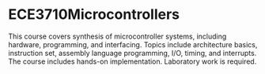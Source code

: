 # ECE3710Microcontrollers
This course covers synthesis of microcontroller systems, including hardware, programming, and interfacing. Topics include architecture basics, instruction set, assembly language programming, I/O, timing, and interrupts. The course includes hands-on implementation. Laboratory work is required.
